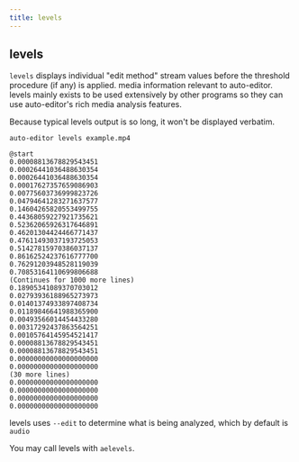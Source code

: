 ```yaml
---
title: levels
---
```


## levels
`levels` displays individual "edit method" stream values before the threshold procedure (if any) is applied. media information relevant to auto-editor. levels mainly exists to be used extensively by other programs so they can use auto-editor's rich media analysis features.

Because typical levels output is so long, it won't be displayed verbatim.

```
auto-editor levels example.mp4

@start
0.00008813678829543451
0.00026441036488630354
0.00026441036488630354
0.00017627357659086903
0.00775603736999823726
0.04794641283271637577
0.14604265820553499755
0.44368059227921735621
0.52362065926317646891
0.46201304424466771437
0.47611493037193725053
0.51427815970386037137
0.86162524237616777700
0.76291203948528119039
0.70853164110699806688
(Continues for 1000 more lines)
0.18905341089370703012
0.02793936188965273973
0.01401374933897408734
0.01189846641988365900
0.00493566014454433280
0.00317292437863564251
0.00105764145954521417
0.00008813678829543451
0.00008813678829543451
0.00000000000000000000
0.00000000000000000000
(30 more lines)
0.00000000000000000000
0.00000000000000000000
0.00000000000000000000
0.00000000000000000000

```

levels uses `--edit` to determine what is being analyzed, which by default is `audio`

You may call levels with `aelevels`.